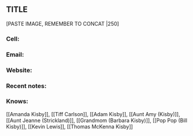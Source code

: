 ## TITLE

[PASTE IMAGE, REMEMBER TO CONCAT |250]

### Cell: 
### Email: 
### Website: 

### Recent notes:


### Knows:
[[Amanda Kisby]], [[Tiff Carlson]], [[Adam Kisby]], [[Aunt Amy (Kisby)]], [[Aunt Jeanne (Strickland)]], [[Grandmom (Barbara Kisby)]], [[Pop Pop (Bill Kisby)]], [[Kevin Lewis]], [[Thomas McKenna Kisby]]